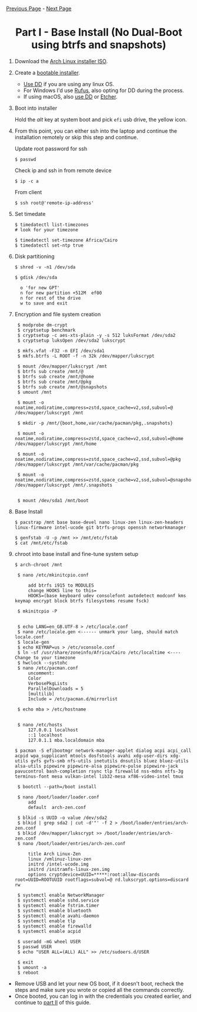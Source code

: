 [Previous Page](/README.md) - [Next Page](/Install-p2.md)

<h1 align="center"> Part I - Base Install (No Dual-Boot using btrfs and snapshots)</h1>

 1. Download the [Arch Linux installer ISO](https://www.archlinux.org/download/).
 2. Create a [bootable installer](https://wiki.archlinux.org/title/USB_flash_installation_medium).
      - [Use DD](https://wiki.archlinux.org/title/USB_flash_installation_medium#Using_basic_command_line_utilities) if you are using any linux OS.
      - For Windows I'd use [Rufus](https://wiki.archlinux.org/title/USB_flash_installation_medium#Using_Rufus), also opting for DD during the process.
      - If using macOS, also [use DD](https://wiki.archlinux.org/title/USB_flash_installation_medium#Using_macOS_dd) or [Etcher](https://etcher.balena.io).

 3. Boot into installer

    Hold the *alt* key at system boot and pick `efi` usb drive, the yellow icon.
 4. From this point, you can either ssh into the laptop and continue the installation remotely or skip this step and continue.

    Update root password for ssh

    ```shell
    $ passwd 
    ```

    Check ip and ssh in from remote device

    ```shell
    $ ip -c a
    ```

    From client

    ```shell
    $ ssh root@'remote-ip-address'
    ```
 5. Set timedate 

    ```shell
    $ timedatectl list-timezones
    # look for your timezone

    $ timedatectl set-timezone Africa/Cairo
    $ timedatectl set-ntp true
    ```
 6. Disk partitioning

    ```shell
    $ shred -v -n1 /dev/sda
    
    $ gdisk /dev/sda
    
      o 'for new GPT'
      n for new partition +512M  ef00
      n for rest of the drive
      w to save and exit
    ```
 7. Encryption and file system creation

    ```shell
     $ modprobe dm-crypt
     $ cryptsetup benchmark
     $ cryptsetup -c aes-xts-plain -y -s 512 luksFormat /dev/sda2
     $ cryptsetup luksOpen /dev/sda2 lukscrypt
     
     $ mkfs.vfat -F32 -n EFI /dev/sda1
     $ mkfs.btrfs -L ROOT -f -n 32k /dev/mapper/lukscrypt
    
     $ mount /dev/mapper/lukscrypt /mnt
     $ btrfs sub create /mnt/@
     $ btrfs sub create /mnt/@home
     $ btrfs sub create /mnt/@pkg
     $ btrfs sub create /mnt/@snapshots
     $ umount /mnt
    
     $ mount -o noatime,nodiratime,compress=zstd,space_cache=v2,ssd,subvol=@ /dev/mapper/lukscrypt /mnt
    
     $ mkdir -p /mnt/{boot,home,var/cache/pacman/pkg,.snapshots}
    
     $ mount -o noatime,nodiratime,compress=zstd,space_cache=v2,ssd,subvol=@home /dev/mapper/lukscrypt /mnt/home
    
     $ mount -o noatime,nodiratime,compress=zstd,space_cache=v2,ssd,subvol=@pkg /dev/mapper/lukscrypt /mnt/var/cache/pacman/pkg
    
     $ mount -o noatime,nodiratime,compress=zstd,space_cache=v2,ssd,subvol=@snapshots /dev/mapper/lukscrypt /mnt/.snapshots
    
    
     $ mount /dev/sda1 /mnt/boot
    ```
 8. Base Install

    ```shell
    $ pacstrap /mnt base base-devel nano linux-zen linux-zen-headers linux-firmware intel-ucode git btrfs-progs openssh networkmanager
    
    $ genfstab -U -p /mnt >> /mnt/etc/fstab
    $ cat /mnt/etc/fstab
    
    ```
 9. chroot into base install and fine-tune system setup

    ```shell
    $ arch-chroot /mnt
    
     $ nano /etc/mkinitcpio.conf

         add btrfs i915 to MODULES
         change HOOKS line to this=
         HOOKS=(base keyboard udev consolefont autodetect modconf kms keymap encrypt block btrfs filesystems resume fsck)
    
     $ mkinitcpio -P
    
     
     $ echo LANG=en_GB.UTF-8 > /etc/locale.conf
     $ nano /etc/locale.gen <------ unmark your lang, should match locale.conf
     $ locale-gen
     $ echo KEYMAP=us > /etc/vconsole.conf
     $ ln -sf /usr/share/zoneinfo/Africa/Cairo /etc/localtime <---- Change to your timezone
     $ hwclock --systohc
     $ nano /etc/pacman.conf
         uncomment: 
         Color
         VerbosePkgLists
         ParallelDownloads = 5 
         [multilib]
         Include = /etc/pacman.d/mirrorlist
    
     $ echo mba > /etc/hostname
     
    
     $ nano /etc/hosts
         127.0.0.1 localhost
         ::1 localhost
         127.0.1.1 mba.localdomain mba
    
    $ pacman -S efibootmgr network-manager-applet dialog acpi acpi_call acpid wpa_supplicant mtools dosfstools avahi xdg-user-dirs xdg-utils gvfs gvfs-smb nfs-utils inetutils dnsutils bluez bluez-utils alsa-utils pipewire pipewire-alsa pipewire-pulse pipewire-jack pavucontrol bash-completion rsync tlp firewalld nss-mdns ntfs-3g terminus-font mesa vulkan-intel lib32-mesa xf86-video-intel tmux
    
     $ bootctl --path=/boot install
     
     $ nano /boot/loader/loader.conf
         add
         default  arch-zen.conf

     $ blkid -s UUID -o value /dev/sda2
     $ blkid | grep sda2 | cut -d'"' -f 2 > /boot/loader/entries/arch-zen.conf
     $ blkid /dev/mapper/lukscrypt >> /boot/loader/entries/arch-zen.conf
     $ nano /boot/loader/entries/arch-zen.conf
    
         title Arch Linux-Zen
         linux /vmlinuz-linux-zen
         initrd /intel-ucode.img
         initrd /initramfs-linux-zen.img
         options cryptdevice=UUID=*****:root:allow-discards root=UUID=ROOTUUID rootflags=subvol=@ rd.lukscrypt.options=discard rw
     
     $ systemctl enable NetworkManager
     $ systemctl enable sshd.service
     $ systemctl enable fstrim.timer
     $ systemctl enable bluetooth
     $ systemctl enable avahi-daemon
     $ systemctl enable tlp
     $ systemctl enable firewalld
     $ systemctl enable acpid
    
     $ useradd -mG wheel USER
     $ passwd USER
     $ echo "USER ALL=(ALL) ALL" >> /etc/sudoers.d/USER
     
     $ exit
     $ umount -a
     $ reboot
    
    ```
- Remove USB and let your new OS boot, if it doesn't boot, recheck the steps and make sure you wrote or copied all the commands correctly.
- Once booted, you can log in with the credentials you created earlier, and continue to [part II](/Install-p2.md) of this guide.
